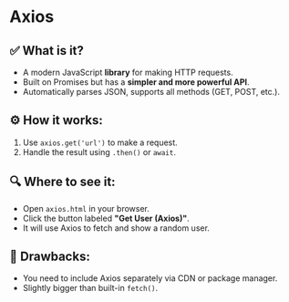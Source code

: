 # Axios

## ✅ What is it?

- A modern JavaScript **library** for making HTTP requests.
- Built on Promises but has a **simpler and more powerful API**.
- Automatically parses JSON, supports all methods (GET, POST, etc.).

## ⚙️ How it works:

1. Use `axios.get('url')` to make a request.
2. Handle the result using `.then()` or `await`.

## 🔍 Where to see it:

- Open `axios.html` in your browser.
- Click the button labeled **"Get User (Axios)"**.
- It will use Axios to fetch and show a random user.

## 🚫 Drawbacks:

- You need to include Axios separately via CDN or package manager.
- Slightly bigger than built-in `fetch()`.